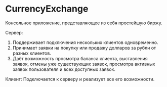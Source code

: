 # CurrencyExchange
Консольное приложение, представляющее из себя простейшую биржу. 

Сервер:
  1) Поддерживает подключения нескольких клиентов одновременно.
  2) Принимает заявки на покупку или продажу долларов за рубли от разных клиентов.
  3) Даёт возможность просмотра баланса клиента, выставления заявок, отмены уже существующих заявок, просмотра активных заявок пользователя и всех доступных заявок. 

Клиент:
  Подключается к серверу и реализует все его возможности.
